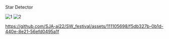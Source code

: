 Star Detector

![1](https://github.com/SJA-ai22/SW_festival/assets/111105698/d4df0d68-458b-423f-a075-6690101e8bc5)
![2](https://github.com/SJA-ai22/SW_festival/assets/111105698/2081cbbd-0e72-4b3d-8044-e37654aaad55)


https://github.com/SJA-ai22/SW_festival/assets/111105698/f5db327b-0b1d-440e-8e21-56efd0495a1f


